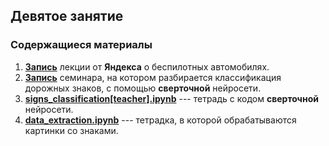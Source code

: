 ## Девятое занятие

### Содержащиеся материалы
1. [**Запись**](https://www.youtube.com/watch?v=ujB20CXSWPw) лекции от **Яндекса** о беспилотных автомобилях.
2. [**Запись**](https://www.youtube.com/watch?v=mC7ZjB8BHZ4) семинара, на котором разбирается классификация дорожных знаков, с помощью **сверточной** нейросети.
3. [**signs_classification[teacher].ipynb**](./signs_classification[teacher].ipynb) --- тетрадь с кодом **сверточной** нейросети.
5. [**data_extraction.ipynb**](./data_extraction.ipynb) --- тетрадка, в которой обрабатываются картинки со знаками.
